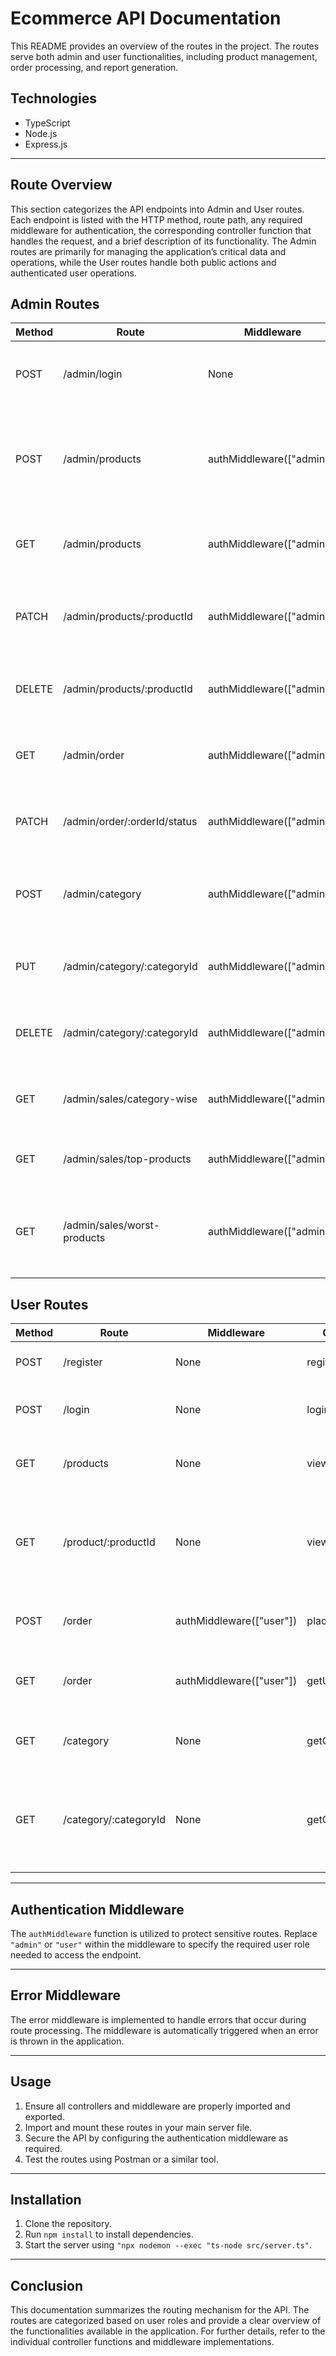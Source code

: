 # Ecommerce API Documentation

This README provides an overview of the routes in the project. The routes serve both admin and user functionalities, including product management, order processing, and report generation.

## Technologies

- TypeScript
- Node.js
- Express.js

---

## Route Overview

This section categorizes the API endpoints into Admin and User routes. Each endpoint is listed with the HTTP method, route path, any required middleware for authentication, the corresponding controller function that handles the request, and a brief description of its functionality. The Admin routes are primarily for managing the application’s critical data and operations, while the User routes handle both public actions and authenticated user operations.

## Admin Routes

| Method | Route                                | Middleware                  | Controller              | Description                                                                        |
|--------|--------------------------------------|-----------------------------|-------------------------|------------------------------------------------------------------------------------|
| POST   | /admin/login                         | None                        | adminLogin              | Authenticates an admin user and initiates a session.                               |
| POST   | /admin/products                      | authMiddleware(["admin"])    | addProduct              | Adds a new product; note the use of "admin" middleware indicates limited access.    |
| GET    | /admin/products                      | authMiddleware(["admin"])   | listProducts            | Retrieves a list of all products for admin overview.                               |
| PATCH  | /admin/products/:productId           | authMiddleware(["admin"])   | updateProduct           | Updates details of an existing product identified by productId.                    |
| DELETE | /admin/products/:productId           | authMiddleware(["admin"])   | deleteProduct           | Removes a product from the catalog using its productId.                            |
| GET    | /admin/order                         | authMiddleware(["admin"])   | getAllOrders            | Fetches all orders made by users for administrative review.                        |
| PATCH  | /admin/order/:orderId/status         | authMiddleware(["admin"])   | updateOrderStatus       | Updates the status of a specific order identified by orderId.                        |
| POST   | /admin/category                      | authMiddleware(["admin"])   | createCategory          | Creates a new product category for organizing the product catalog.                 |
| PUT    | /admin/category/:categoryId          | authMiddleware(["admin"])   | updateCategory          | Modifies an existing category identified by categoryId.                            |
| DELETE | /admin/category/:categoryId          | authMiddleware(["admin"])   | deleteCategory          | Deletes a product category using its categoryId.                                   |
| GET    | /admin/sales/category-wise           | authMiddleware(["admin"])   | getSalesByCategory      | Retrieves sales reports grouped by product categories.                             |
| GET    | /admin/sales/top-products            | authMiddleware(["admin"])   | getTopSellingProducts   | Retrieves a report of the top-selling products.                                    |
| GET    | /admin/sales/worst-products          | authMiddleware(["admin"])   | getWorstSellingProducts | Retrieves a report of the least performing products based on sales data.             |

## User Routes

| Method | Route                         | Middleware                  | Controller     | Description                                                                                |
|--------|-------------------------------|-----------------------------|----------------|--------------------------------------------------------------------------------------------|
| POST   | /register                     | None                        | registerUser   | Registers a new user in the system.                                                        |
| POST   | /login                        | None                        | loginUser      | Authenticates a user and initiates a user session.                                         |
| GET    | /products                     | None                        | viewProducts   | Displays a list of available products for browsing.                                        |
| GET    | /product/:productId          | None                        | viewProduct    | Shows detailed information about a specific product identified by productId.               |
| POST   | /order                        | authMiddleware(["user"])    | placeOrder     | Allows an authenticated user to place a new order.                                         |
| GET    | /order                        | authMiddleware(["user"])    | getUserOrders  | Retrieves a list of orders placed by the authenticated user.                               |
| GET    | /category                     | None                        | getCategories  | Fetches a list of all product categories available.                                        |
| GET    | /category/:categoryId         | None                        | getCategoryById| Provides detailed information about a specific category identified by categoryId.          |


---

## Authentication Middleware

The `authMiddleware` function is utilized to protect sensitive routes. Replace `"admin"` or `"user"` within the middleware to specify the required user role needed to access the endpoint.

---

## Error Middleware

The error middleware is implemented to handle errors that occur during route processing. The middleware is automatically triggered when an error is thrown in the application.

---

## Usage

1. Ensure all controllers and middleware are properly imported and exported.
2. Import and mount these routes in your main server file.
3. Secure the API by configuring the authentication middleware as required.
4. Test the routes using Postman or a similar tool.

---

## Installation

1. Clone the repository.
2. Run `npm install` to install dependencies.
3. Start the server using `"npx nodemon --exec "ts-node src/server.ts"`.

---

## Conclusion

This documentation summarizes the routing mechanism for the API. The routes are categorized based on user roles and provide a clear overview of the functionalities available in the application. For further details, refer to the individual controller functions and middleware implementations.